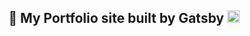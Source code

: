 <h2 align="center">
  💼 My Portfolio site built by Gatsby <img alt="Gatsby" src="https://www.gatsbyjs.com/Gatsby-Monogram.svg" width="20" />
</h2>
